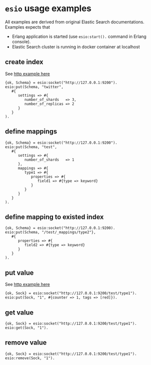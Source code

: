 # `esio` usage examples

All examples are derived from original Elastic Search documentations. Examples expects that 
* Erlang application is started (use `esio:start().` command in Erlang console).
* Elastic Search cluster is running in docker container at localhost

## create index

See [http example here](https://www.elastic.co/guide/en/elasticsearch/reference/current/indices-create-index.html)

```
{ok, Schema} = esio:socket("http://127.0.0.1:9200").
esio:put(Schema, "twitter", 
   #{
      settings => #{
         number_of_shards   => 3,
         number_of_replicas => 2
      }
   }
).
```

## define mappings

```
{ok, Schema} = esio:socket("http://127.0.0.1:9200").
esio:put(Schema, "test", 
   #{
      settings => #{
         number_of_shards   => 1
      },
      mappings => #{
         type1 => #{
            properties => #{
               field1 => #{type => keyword}
            }
         }
      }
   }
).
```

## define mapping to existed index

```
{ok, Schema} = esio:socket("http://127.0.0.1:9200).
esio:put(Schema, "/test/_mappings/type2"}, 
   #{
      properties => #{
         field2 => #{type => keyword}
      }
   }
).
```

## put value

See [http example here](https://www.elastic.co/guide/en/elasticsearch/reference/current/docs-update.html)

```
{ok, Sock} = esio:socket("http://127.0.0.1:9200/test/type1").
esio:put(Sock, "1", #{counter => 1, tags => [red]}).
```

## get value

```
{ok, Sock} = esio:socket("http://127.0.0.1:9200/test/type1").
esio:get(Sock, "1").
```

## remove value

```
{ok, Sock} = esio:socket("http://127.0.0.1:9200/test/type1").
esio:remove(Sock, "1").
```




